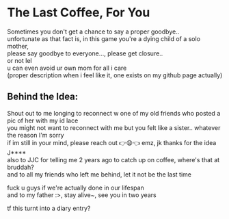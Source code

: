 # The Last Coffee, For You
Sometimes you don't get a chance to say a proper goodbye..  
unfortunate as that fact is, in this game you're a dying child of a solo mother,  
please say goodbye to everyone..., please get closure..  
or not lel  
u can even avoid ur own mom for all i care  
(proper description when i feel like it, one exists on my github page actually)  

## Behind the Idea:
Shout out to me longing to reconnect w one of my old friends who posted a pic of her with my id lace  
you might not want to reconnect with me but you felt like a sister.. whatever the reason I'm sorry  
if im still in your mind, please reach out 👉😩👈 emz, jk thanks for the idea J****  
also to JJC for telling me 2 years ago to catch up on coffee, where's that at bruddah?  
and to all my friends who left me behind, let it not be the last time  

fuck u guys if we're actually done in our lifespan  
and to my father :>, stay alive~, see you in two years  

tf this turnt into a diary entry? 
